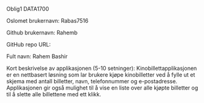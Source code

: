Oblig1 DATA1700

Oslomet brukernavn: Rabas7516

Github brukernavn: Rahemb

GitHub repo URL: 

Fult navn: Rahem Bashir

Kort beskrivelse av applikasjonen (5-10 setninger): Kinobillettapplikasjonen er en nettbasert løsning som lar brukere kjøpe kinobilletter ved å fylle ut et skjema med antall billetter, navn, telefonnummer og e-postadresse. Applikasjonen gir også mulighet til å vise en liste over alle kjøpte billetter og til å slette alle billettene med ett klikk.
